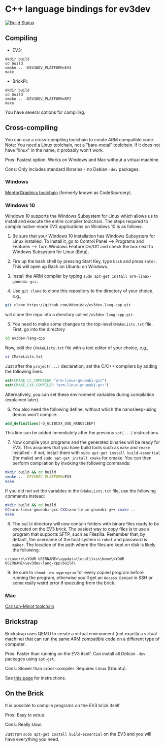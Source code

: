 # C++ language bindings for ev3dev

[![Build Status](https://travis-ci.org/ddemidov/ev3dev-lang-cpp.svg?branch=master)](https://travis-ci.org/ddemidov/ev3dev-lang-cpp)

## Compiling

* EV3:
```
mkdir build
cd build
cmake .. -DEV3DEV_PLATFORM=EV3
make
```

* BrickPi:
```
mkdir build
cd build
cmake .. -DEV3DEV_PLATFORM=RPI
make
```

You have several options for compiling.

## Cross-compiling

You can use a cross-compiling toolchain to create ARM compatible code. Note:
You need a Linux toolchain, not a "bare-metal" toolchain. If it does not have
"linux" in the name, it probably won't work.

Pros: Fastest option. Works on Windows and Mac without a virtual machine.

Cons: Only includes standard libraries - no Debian `-dev` packages.

### Windows

[MentorGraphics toolchain](http://sourcery.mentor.com/public/gnu_toolchain/arm-none-linux-gnueabi/arm-2014.05-29-arm-none-linux-gnueabi.exe) (formerly known as CodeSourcery).

### Windows 10

Windows 10 supports the Windows Subsystem for Linux which allows us to install and execute the entire compiler toolchain. The steps required to compile native-mode EV3 applications on Windows 10 is as follows:

1. Be sure that your Windows 10 installation has Windows Subsystem for Linux installed. To install it, go to Control Panel --> Programs and Features --> Turn Windows Feature On/Off and check the box next to Windows Subsystem for Linux (Beta).

2. Fire up the bash shell by pressing Start Key, type `bash` and press `Enter`. This will open up Bash on Ubuntu on Windows.

3. Install the ARM compiler by typing `sudo apt-get install arm-linux-gnueabi-gcc`.

4. Use `git clone` to clone this repository to the directory of your choice, e.g.,

```sh
git clone https://github.com/ddemidov/ev3dev-lang-cpp.git
```

will clone the repo into a directory called `/ev3dev-lang-cpp.git`.

5. You need to make some changes to the top-level `CMakeLists.txt` file. First, go into the directory

```sh
cd ev3dev-lang-cpp
```
Now, edit the `CMakeLists.txt` file with a text editor of your choice, e.g.,

```sh
vi CMakeLists.txt
```

Just after the `project(...)` declaration, set the C/C++ compilers by adding the following lines:

```cmake
set(CMAKE_CC_COMPILER "arm-linux-gnueabi-gcc")
set(CMAKE_CXX_COMPILER "arm-linux-gnueabi-g++")
```

Alternatively, you can set these environment variables during compilation (explained later).

6. You also need the following define, without which the nanosleep-using demos won't compile:

```cmake
add_definitions(-D_GLIBCXX_USE_NANOSLEEP)
```

This line can be added immediately after the previous `set(...)` instructions.

7. Now compile your programs and the generated binaries will be ready for EV3. This assumes that you have build tools such as `make` and `cmake` installed - if not, install them with `sudo apt-get install build-essential` (for make) and `sudo apt-get install cmake` for cmake. You can then perform compilation by invoking the following commands:

```sh
mkdir build && cd build
cmake .. -DEV3DEV_PLATFORM=EV3
make
```

If you did not set the variables in the `CMakeLists.txt` file, use the following commands instead:

```sh
mkdir build && cd build
CC=arm-linux-gnueabi-gcc CXX=arm-linux-gnueabi-g++ cmake ..
make
```

8. The `build` directory will now contain folders with binary files ready to be executed on the EV3 brick. The easiest way to copy files is to use a program that supports SFTP, such as Filezilla. Remember that, by default, the username of the host system is `robot` and password is `maker`. The location of the path where the files are kept on disk is likely the following:

```
c:\users\<YOUR USERNAME>\appdata\local\lxss\home\<YOUR USERNAME>\ev3dev-lang-cpp\build\
```

9. Be sure to `chmod u+x myprogram` for every copied program before running the program, otherwise you'll get an `Access Denied` in SSH or some really weird error if executing from the brick.

### Mac

[Carlson-Minot toolchain](http://www.carlson-minot.com/available-arm-gnu-linux-g-lite-builds-for-mac-os-x/mac-os-x-arm-gnu-linux-g-lite-201405-29-toolchain)


## Brickstrap

Brickstrap uses QEMU to create a virtual environment (not exactly a virtual
machine) that can run the same ARM compatible code on a different type of
computer.

Pros: Faster than running on the EV3 itself. Can install all Debian `-dev`
packages using `apt-get`.

Cons: Slower than cross-compiler. Requires Linux (Ubuntu).

See [this page](https://github.com/ev3dev/ev3dev/wiki/Using-brickstrap-to-cross-compile-and-debug) for instructions.


## On the Brick

It is possible to compile programs on the EV3 brick itself.

Pros: Easy to setup.

Cons: Really slow.

Just run `sudo apt-get install build-essential` on the EV3 and you will have
everything you need.
